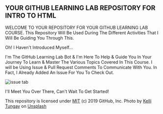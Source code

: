## YOUR GITHUB LEARNING LAB REPOSITORY FOR INTRO TO HTML

WELCOME TO YOUR REPOSITORY FOR YOUR GITHUB LEARNING LAB COURSE. 
This Repository Will Be Used During The Different Activities That I Will Be Guiding You Through This.

Oh! I Haven't Introduced Myself...

I'm The GitHub Learning Lab Bot & I'm Here To Help & Guide You In Your Journey To Learn & Master The Various Topics Covered In This Course. I will be Using Issue & Pull Request Comments To Communicate With You. In Fact, I Already Added An Issue For You To Check Out.

![issue tab](https://lab.github.com/public/images/issue_tab.png)

I'll Meet You Over There, Can't Wait To Get Started!

This repository is licensed under [MIT](LICENSE) (c) 2019 GitHub, Inc.
Photo by [Kelli Tungay](https://unsplash.com/photos/Sj0nhVIb4eY) on [Unsplash](https://unsplash.com/)
